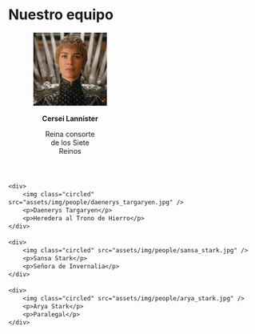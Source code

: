 <style>
    #backgroundImage {
        background-image: url('assets/img/background_2.jpg');
    }

    #content {
        padding-left: 0;
        padding-right: 0;
        text-align: center;
    }

    #content h1 {
        margin-bottom: 2em;
    }

    #people div {
        width: 49%;
        display: inline-block;
        padding: 0 10% 5%;
        box-sizing: border-box;
        vertical-align: top;
    }

    #people div p {
        text-align: center;
        margin: 1em;
    }

    #people div img + p {
        font-weight: bold;
    }

    @media screen and (max-width: 570px) {
        #people div p {
            font-size: 3vw;
        }
    }
</style>

# Nuestro equipo

<div id="people">
    <div>
        <img class="circled" src="assets/img/people/cersei_lannister.jpg" />
        <p>Cersei Lannister</p>
        <p>Reina consorte de los Siete Reinos</p>
    </div>

    <div>
        <img class="circled" src="assets/img/people/daenerys_targaryen.jpg" />
        <p>Daenerys Targaryen</p>
        <p>Heredera al Trono de Hierro</p>
    </div>

    <div>
        <img class="circled" src="assets/img/people/sansa_stark.jpg" />
        <p>Sansa Stark</p>
        <p>Señora de Invernalia</p>
    </div>

    <div>
        <img class="circled" src="assets/img/people/arya_stark.jpg" />
        <p>Arya Stark</p>
        <p>Paralegal</p>
    </div>
</div>
